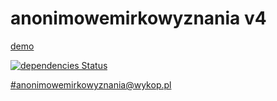 # anonimowemirkowyznania v4
[demo](https://mirkowyznania.eu)

[![dependencies Status](https://david-dm.org/cymruu/anonimowemirkowyznania/v4/status.svg)](https://david-dm.org/cymruu/anonimowemirkowyznania/v4)

[#anonimowemirkowyznania@wykop.pl](http://wykop.pl/tag/anonimowemirkowyznania)
